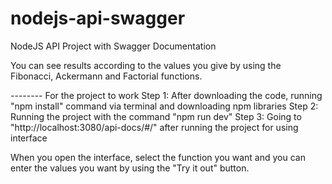 # nodejs-api-swagger

NodeJS API Project with Swagger Documentation

You can see results according to the values you give by using the Fibonacci, Ackermann and Factorial functions.

-------- For the project to work
Step 1: After downloading the code, running "npm install" command via terminal and downloading npm libraries
Step 2: Running the project with the command "npm run dev"
Step 3: Going to "http://localhost:3080/api-docs/#/" after running the project for using interface

When you open the interface, select the function you want and you can enter the values you want by using the "Try it out" button.
